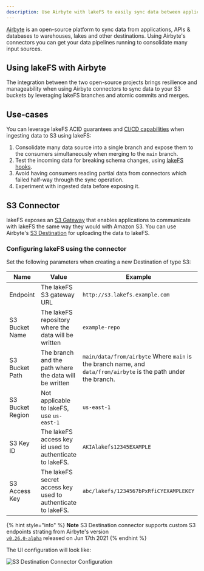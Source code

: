 ```yaml
---
description: Use Airbyte with lakeFS to easily sync data between applications and S3 with lakeFS version control. 
---
```


[Airbyte](https://airbyte.io) is an open-source platform to sync data from applications, APIs & databases
to warehouses, lakes and other destinations. Using Airbyte's connectors you can get your data pipelines running
to consolidate many input sources.

## Using lakeFS with Airbyte

The integration between the two open-source projects brings resilience and manageability when using Airbyte
connectors to sync data to your S3 buckets by leveraging lakeFS branches and atomic commits and merges.

## Use-cases

You can leverage lakeFS ACID guarantees and [CI/CD capabilities](../usecases/ci.md) when ingesting data to S3 using lakeFS:

1. Consolidate many data source into a single branch and expose them to the consumers simultaneously when merging to the `main` branch.
1. Test the incoming data for breaking schema changes, using [lakeFS hooks](../setup/hooks.md). 
1. Avoid having consumers reading partial data from connectors which failed half-way through the sync operation.
1. Experiment with ingested data before exposing it.

## S3 Connector

lakeFS exposes an [S3 Gateway](../understand/architecture.md#s3-gateway) that enables applications to communicate
with lakeFS the same way they would with Amazon S3.
You can use Airbyte's [S3 Destination](https://airbyte.io/destinations/s3) for uploading the data to lakeFS.

### Configuring lakeFS using the connector

Set the following parameters when creating a new Destination of type S3:

| Name             | Value                                                        | Example                                                                                                             |
| ---------------- | ------------------------------------------------------------ | ------------------------------------------------------------------------------------------------------------------- |
| Endpoint         | The lakeFS S3 gateway URL                                    | `http://s3.lakefs.example.com`                                                                                      |
| S3 Bucket Name   | The lakeFS repository where the data will be written         | `example-repo`                                                                                                      |
| S3 Bucket Path   | The branch and the path where the data will be written       | `main/data/from/airbyte` Where `main` is the branch name, and `data/from/airbyte` is the path under the branch.     |
| S3 Bucket Region | Not applicable to lakeFS, use `us-east-1`                    | `us-east-1`                                                                                                         |
| S3 Key ID        | The lakeFS access key id used to authenticate to lakeFS.     | `AKIAlakefs12345EXAMPLE`                                                                                            |
| S3 Access Key    | The lakeFS secret access key used to authenticate to lakeFS. | `abc/lakefs/1234567bPxRfiCYEXAMPLEKEY`                                                                              |

{% hint style="info" %}
**Note** S3 Destination connector supports custom S3 endpoints strating from Airbyte's version  
[`v0.26.0-alpha`](https://github.com/airbytehq/airbyte/releases/tag/v0.26.0-alpha) released on Jun 17th 2021
{% endhint %}

The UI configuration will look like:

![S3 Destination Connector Configuration](../assets/img/airbyte.png)
